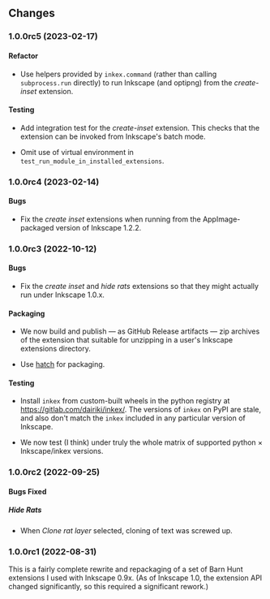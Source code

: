 ## Changes

### 1.0.0rc5 (2023-02-17)

#### Refactor

- Use helpers provided by `inkex.command` (rather than calling
  `subprocess.run` directly) to run Inkscape (and optipng) from the
  *create-inset* extension.

#### Testing

- Add integration test for the *create-inset* extension. This checks
  that the extension can be invoked from Inkscape's batch mode.

- Omit use of virtual environment in `test_run_module_in_installed_extensions`.

### 1.0.0rc4 (2023-02-14)

#### Bugs

- Fix the _create inset_ extensions when running from the AppImage-packaged version
  of Inkscape 1.2.2.

### 1.0.0rc3 (2022-10-12)

#### Bugs

- Fix the _create inset_ and _hide rats_ extensions so that they might
  actually run under Inkscape 1.0.x.

#### Packaging

- We now build and publish — as GitHub Release artifacts — zip
  archives of the extension that suitable for unzipping in a user's
  Inkscape extensions directory.

- Use [hatch] for packaging.

#### Testing

- Install `inkex` from custom-built wheels in the python registry at
  https://gitlab.com/dairiki/inkex/.  The versions of `inkex` on PyPI
  are stale, and also don't match the `inkex` included in any
  particular version of Inkscape.

- We now test (I think) under truly the whole matrix of supported
  python × Inkscape/inkex versions.


[hatch]: https://github.com/pypa/hatch

### 1.0.0rc2 (2022-09-25)

#### Bugs Fixed

##### Hide Rats

- When _Clone rat layer_ selected, cloning of text was screwed up.

### 1.0.0rc1 (2022-08-31)

This is a fairly complete rewrite and repackaging of a set of Barn
Hunt extensions I used with Inkscape 0.9x.  (As of Inkscape 1.0, the
extension API changed significantly, so this required a significant
rework.)
